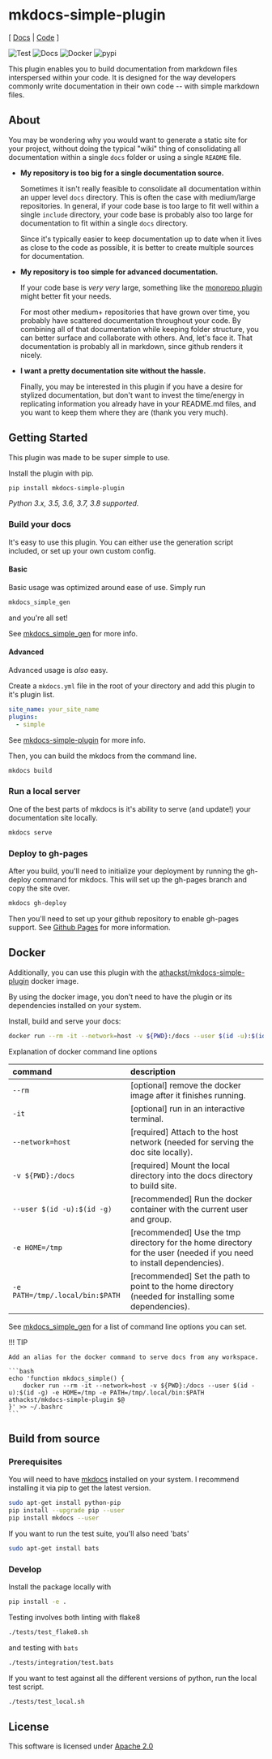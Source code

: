 # mkdocs-simple-plugin

[ [Docs](http://athackst.github.io/mkdocs-simple-plugin) | [Code](http://github.com/athackst/mkdocs-simple-plugin) ]

![Test](https://github.com/athackst/mkdocs-simple-plugin/workflows/Test/badge.svg) ![Docs](https://github.com/athackst/mkdocs-simple-plugin/workflows/Docs/badge.svg) ![Docker](https://img.shields.io/docker/pulls/athackst/mkdocs-simple-plugin?color=blue) ![pypi](https://img.shields.io/pypi/dm/mkdocs-simple-plugin?color=blue)

This plugin enables you to build documentation from markdown files interspersed within your code.  It is designed for the way developers commonly write documentation in their own code -- with simple markdown files.

## About

You may be wondering why you would want to generate a static site for your project, without doing the typical "wiki" thing of consolidating all documentation within a single `docs` folder or using a single `README` file.

* **My repository is too big for a single documentation source.**

    Sometimes it isn't really feasible to consolidate all documentation within an upper level `docs` directory.  This is often the case with medium/large repositories.  In general, if your code base is too large to fit well within a single `include` directory, your code base is probably also too large for documentation to fit within a single `docs` directory.  

    Since it's typically easier to keep documentation up to date when it lives as close to the code as possible, it is better to create multiple sources for documentation.

* **My repository is too simple for advanced documentation.**

    If your code base is _very very_ large, something like the [monorepo plugin](https://github.com/spotify/mkdocs-monorepo-plugin) might better fit your needs.

    For most other medium+ repositories that have grown over time, you probably have scattered documentation throughout your code.  By combining all of that documentation while keeping folder structure, you can better surface and collaborate with others. And, let's face it.  That documentation is probably all in markdown, since github renders it nicely.

* **I want a pretty documentation site without the hassle.**

    Finally, you may be interested in this plugin if you have a desire for stylized documentation, but don't want to invest the time/energy in replicating information you already have in your README.md files, and you want to keep them where they are (thank you very much).

## Getting Started

This plugin was made to be super simple to use.

Install the plugin with pip.

```bash
pip install mkdocs-simple-plugin
```

_Python 3.x, 3.5, 3.6, 3.7, 3.8 supported._

### Build your docs

It's easy to use this plugin.  You can either use the generation script included, or set up your own custom config.

#### Basic

Basic usage was optimized around ease of use.  Simply run

```bash
mkdocs_simple_gen
```

and you're all set!

See [mkdocs_simple_gen](mkdocs_simple_plugin/README.md#mkdocs_simple_gen) for more info.

#### Advanced

Advanced usage is _also_ easy.

Create a `mkdocs.yml` file in the root of your directory and add this plugin to it's plugin list.

```yaml
site_name: your_site_name
plugins:
  - simple
```

See [mkdocs-simple-plugin](mkdocs_simple_plugin/README.md#mkdocs-simple-plugin) for more info.

Then, you can build the mkdocs from the command line.

```bash
mkdocs build
```

### Run a local server

One of the best parts of mkdocs is it's ability to serve (and update!) your documentation site locally.

```bash
mkdocs serve
```

### Deploy to gh-pages

After you build, you'll need to initialize your deployment by running the gh-deploy command for mkdocs.  This will set up the gh-pages branch and copy the site over.

```bash
mkdocs gh-deploy
```

Then you'll need to set up your github repository to enable gh-pages support. See [Github Pages](https://pages.github.com/) for more information.

## Docker

Additionally, you can use this plugin with the [athackst/mkdocs-simple-plugin](https://hub.docker.com/r/athackst/mkdocs-simple-plugin) docker image.

By using the docker image, you don't need to have the plugin or its dependencies installed on your system.

Install, build and serve your docs:

```bash
docker run --rm -it --network=host -v ${PWD}:/docs --user $(id -u):$(id -g) -e HOME=/tmp athackst/mkdocs-simple-plugin
```

Explanation of docker command line options

| command                         | description                                                                                                           |
| :------------------------------ | :-------------------------------------------------------------------------------------------------------------------- |
| `--rm`                          | [optional] remove the docker image after it finishes running.                                                         |
| `-it`                           | [optional] run in an interactive terminal.                                                                            |
| `--network=host`                | [required] Attach to the host network (needed for serving the doc site locally).                                      |
| `-v ${PWD}:/docs`               | [required] Mount the local directory into the docs directory to build site.                                           |
| `--user $(id -u):$(id -g)`      | [recommended] Run the docker container with the current user and group.                                               |
| `-e HOME=/tmp`                  | [recommended] Use the tmp directory for the home directory for the user (needed if you need to install dependencies). |
| `-e PATH=/tmp/.local/bin:$PATH` | [recommended] Set the path to point to the home directory (needed for installing some dependencies).                  |

See [mkdocs_simple_gen](mkdocs_simple_plugin/README.md#mkdocs_simple_gen) for a list of command line options you can set.

!!! TIP

    Add an alias for the docker command to serve docs from any workspace.

    ```bash
    echo 'function mkdocs_simple() { 
        docker run --rm -it --network=host -v ${PWD}:/docs --user $(id -u):$(id -g) -e HOME=/tmp -e PATH=/tmp/.local/bin:$PATH athackst/mkdocs-simple-plugin $@ 
    }' >> ~/.bashrc
    ```

## Build from source

### Prerequisites

You will need to have [mkdocs](https://www.mkdocs.org/) installed on your system.  I recommend installing it via pip to get the latest version.

```bash
sudo apt-get install python-pip
pip install --upgrade pip --user
pip install mkdocs --user
```

If you want to run the test suite, you'll also need 'bats'

```bash
sudo apt-get install bats
```

### Develop

Install the package locally with

```bash
pip install -e .
```

Testing involves both linting with flake8

```bash
./tests/test_flake8.sh
```

and testing with `bats`

```bash
./tests/integration/test.bats
```

If you want to test against all the different versions of python, run the local test script.

```bash
./tests/test_local.sh
```

<!--TODO github integration -->

## License

This software is licensed under [Apache 2.0](https://github.com/athackst/mkdocs-simple-plugin/blob/master/LICENSE)
